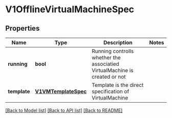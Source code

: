 # V1OfflineVirtualMachineSpec

## Properties
Name | Type | Description | Notes
------------ | ------------- | ------------- | -------------
**running** | **bool** | Running controlls whether the associatied VirtualMachine is created or not | 
**template** | [**V1VMTemplateSpec**](V1VMTemplateSpec.md) | Template is the direct specification of VirtualMachine | 

[[Back to Model list]](../README.md#documentation-for-models) [[Back to API list]](../README.md#documentation-for-api-endpoints) [[Back to README]](../README.md)



